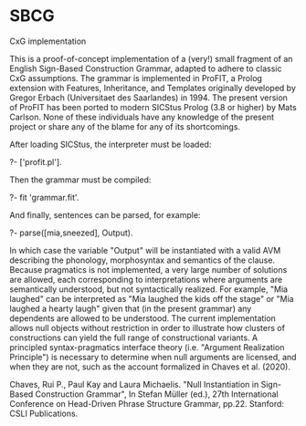 # SBCG
CxG implementation

This is a proof-of-concept implementation of a (very!) small fragment of an English Sign-Based Construction Grammar, adapted to adhere to classic
CxG assumptions. The grammar is implemented in ProFIT, a Prolog extension with Features, Inheritance, and Templates originally developed 
by Gregor Erbach (Universitaet des Saarlandes) in 1994. The present version of ProFIT has been ported to modern SICStus Prolog (3.8 or higher) by Mats Carlson. None of these individuals have any knowledge of the present project or share any of the blame for any of
its shortcomings.

After loading SICStus, the interpreter must be loaded:

?- ['profit.pl'].

Then the grammar must be compiled:

?- fit 'grammar.fit'.

And finally, sentences can be parsed, for example:

?- parse([mia,sneezed], Output).

In which case the variable "Output" will be instantiated with a valid AVM describing the phonology, morphosyntax and semantics of the
clause. Because pragmatics is not implemented, a very large number of solutions are allowed, each corresponding to interpretations where 
arguments are semantically understood, but not syntactically realized. For example, "Mia laughed" can be interpreted as "Mia laughed the
kids off the stage" or "Mia laughed a hearty laugh" given that (in the present grammar) any dependents are allowed to be understood. The current implementation allows null objects without restriction in order to illustrate how clusters of constructions can yield the full range of constructional variants.  A principled syntax-pragmatics interface theory (i.e. "Argument Realization Principle") is necessary to determine when null arguments are licensed, and when they are not, such as the account formalized in Chaves et al. (2020).

Chaves, Rui P., Paul Kay and Laura Michaelis. "Null Instantiation in Sign-Based Construction Grammar", In Stefan Müller (ed.), 27th International Conference on Head-Driven Phrase Structure Grammar, pp.22. Stanford: CSLI Publications.
